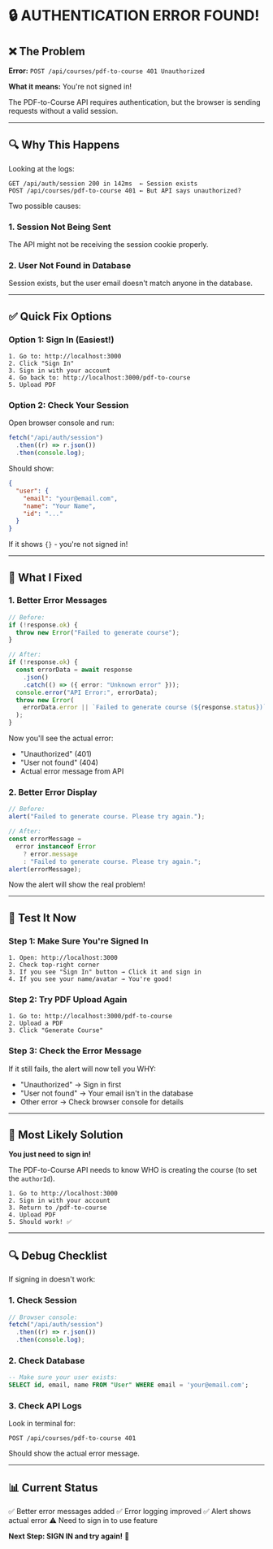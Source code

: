 # 🔒 AUTHENTICATION ERROR FOUND!

## ❌ The Problem

**Error:** `POST /api/courses/pdf-to-course 401 Unauthorized`

**What it means:** You're not signed in!

The PDF-to-Course API requires authentication, but the browser is sending requests without a valid session.

---

## 🔍 Why This Happens

Looking at the logs:

```
GET /api/auth/session 200 in 142ms  ← Session exists
POST /api/courses/pdf-to-course 401 ← But API says unauthorized?
```

Two possible causes:

### 1. **Session Not Being Sent**

The API might not be receiving the session cookie properly.

### 2. **User Not Found in Database**

Session exists, but the user email doesn't match anyone in the database.

---

## ✅ Quick Fix Options

### Option 1: Sign In (Easiest!)

```
1. Go to: http://localhost:3000
2. Click "Sign In"
3. Sign in with your account
4. Go back to: http://localhost:3000/pdf-to-course
5. Upload PDF
```

### Option 2: Check Your Session

Open browser console and run:

```javascript
fetch("/api/auth/session")
  .then((r) => r.json())
  .then(console.log);
```

Should show:

```json
{
  "user": {
    "email": "your@email.com",
    "name": "Your Name",
    "id": "..."
  }
}
```

If it shows `{}` - you're not signed in!

---

## 🔧 What I Fixed

### 1. **Better Error Messages**

```typescript
// Before:
if (!response.ok) {
  throw new Error("Failed to generate course");
}

// After:
if (!response.ok) {
  const errorData = await response
    .json()
    .catch(() => ({ error: "Unknown error" }));
  console.error("API Error:", errorData);
  throw new Error(
    errorData.error || `Failed to generate course (${response.status})`
  );
}
```

Now you'll see the actual error:

- "Unauthorized" (401)
- "User not found" (404)
- Actual error message from API

### 2. **Better Error Display**

```typescript
// Before:
alert("Failed to generate course. Please try again.");

// After:
const errorMessage =
  error instanceof Error
    ? error.message
    : "Failed to generate course. Please try again.";
alert(errorMessage);
```

Now the alert will show the real problem!

---

## 🧪 Test It Now

### Step 1: Make Sure You're Signed In

```
1. Open: http://localhost:3000
2. Check top-right corner
3. If you see "Sign In" button → Click it and sign in
4. If you see your name/avatar → You're good!
```

### Step 2: Try PDF Upload Again

```
1. Go to: http://localhost:3000/pdf-to-course
2. Upload a PDF
3. Click "Generate Course"
```

### Step 3: Check the Error Message

If it still fails, the alert will now tell you WHY:

- "Unauthorized" → Sign in first
- "User not found" → Your email isn't in the database
- Other error → Check browser console for details

---

## 🎯 Most Likely Solution

**You just need to sign in!**

The PDF-to-Course API needs to know WHO is creating the course (to set the `authorId`).

```
1. Go to http://localhost:3000
2. Sign in with your account
3. Return to /pdf-to-course
4. Upload PDF
5. Should work! ✅
```

---

## 🔍 Debug Checklist

If signing in doesn't work:

### 1. Check Session

```javascript
// Browser console:
fetch("/api/auth/session")
  .then((r) => r.json())
  .then(console.log);
```

### 2. Check Database

```sql
-- Make sure your user exists:
SELECT id, email, name FROM "User" WHERE email = 'your@email.com';
```

### 3. Check API Logs

Look in terminal for:

```
POST /api/courses/pdf-to-course 401
```

Should show the actual error message.

---

## 📊 Current Status

✅ Better error messages added
✅ Error logging improved
✅ Alert shows actual error
⚠️ Need to sign in to use feature

**Next Step: SIGN IN and try again!** 🎯
